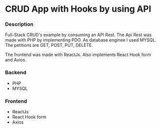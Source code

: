 # CRUD App with Hooks by using API
<h3>Description</h3>

<p>
Full-Stack CRUD's example by consuming an API Rest. The Api Rest was made with PHP by implementing PDO. As database enginee I used  MYSQL. The petitions are GET, POST, PUT, DELETE. 

The frontend was made with ReactJs. Also implements React Hook form and Axios.
</p>


<h3>Backend</h3>
  
<ul>
  <li>PHP</li>
  <li>MYSQL</li>  
</ul>
  
<h3>Frontend</h3>
  
<ul>
  <li>ReactJs</li>
  <li>React Hook form</li>  
  <li>Axios</li>  
</ul>
  
  
